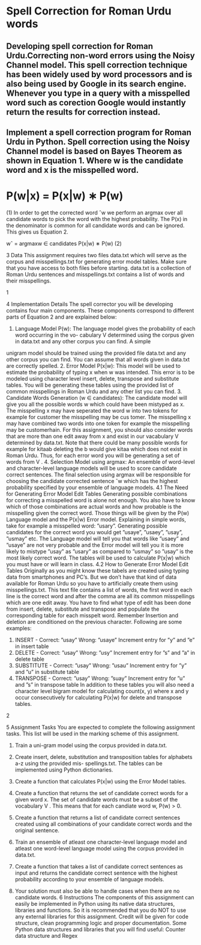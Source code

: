 # Spell Correction for Roman Urdu words

## Developing spell correction for Roman Urdu.Correcting non-word errors using the Noisy Channel model. This spell correction technique has been widely used by word processors and is also being used by Google in its search engine. Whenever you type in a query with a misspelled word such as corection Google would instantly return the results for correction instead.

## Implement a spell correction program for Roman Urdu in Python. Spell correction using the Noisy Channel model is based on Bayes Theorem as shown in Equation 1. Where w is the candidate word and x is the misspelled word.

# P(w|x) = P(x|w) ∗ P(w)


(1)
In order to get the corrected word ˆw we perform an argmax over all candidate words to pick the word with
the highest probability. The P(x) in the denominator is common for all candidate words and can be ignored.
This gives us Equation 2.

wˆ = argmaxw ∈ candidates P(x|w) ∗ P(w) (2)

3 Data
This assignment requires two files data.txt which will serve as the corpus and misspellings.txt for generating
error model tables. Make sure that you have access to both files before starting. data.txt is a collection of
Roman Urdu sentences and misspellings.txt contains a list of words and their misspellings.

1

4 Implementation Details
The spell corrector you will be developing contains four main components. These components correspond to
different parts of Equation 2 and are explained below:

1. Language Model P(w): The language model gives the probability of each word occurring in the vo-
cabulary V determined using the corpus given in data.txt and any other corpus you can find. A simple

unigram model should be trained using the provided file data.txt and any other corpus you can find. You
can assume that all words given in data.txt are correctly spelled.
2. Error Model P(x|w): This model will be used to estimate the probability of typing x when w was
intended. This error is to be modeled using character level insert, delete, transpose and substitute tables.
You will be generating these tables using the provided list of common misspellings in Roman Urdu and
any other list you can find.
3. Candidate Words Generation (w ∈ candidates): The candidate model will give you all the possible
words w which could have been mistyped as x. The misspelling x may have seperated the word w into two
tokens for example for customer the misspelling may be cus tomer. The misspelling x may have combined
two words into one token for example the misspelling may be customerhain. For this assignment, you
should also consider words that are more than one edit away from x and exist in our vacabulary V
determined by data.txt. Note that there could be many possible words for example for kitaab deleting
the b would give kitaa which does not exist in Roman Urdu. Thus, for each error word you will be
generating a set of words from V .
4. Selection Model using argmax: An ensemble of word-level and character-level language models will
be used to score candidate correct sentences. The final selection using argmax will be responsible for
choosing the candidate corrected sentence ˆw which has the highest probability specified by your ensemble
of language models.
4.1 The Need for Generating Error Model Edit Tables
Generating possible combinations for correcting a misspelled word is alone not enough. You also have to know
which of those combinations are actual words and how probable is the misspelling given the correct word. Those
things will be given by the P(w) Language model and the P(x|w) Error model. Explaining in simple words,
take for example a misspelled word: ”usary”. Generating possible candidates for the correct word you would
get ”usaye”, ”usaey”, ”usay”, ”usmay” etc. The Language model will tell you that words like ”usaey” and
”usaye” are not very probable and the Error model will tell you it is more likely to mistype ”usay” as ”usary”
as compared to ”usmay” so ”usay” is the most likely correct word. The tables will be used to calculate P(x|w)
which you must have or will learn in class.
4.2 How to Generate Error Model Edit Tables
Originally as you might know these tabels are created using typing data from smartphones and PC’s. But we don’t
have that kind of data available for Roman Urdu so you have to artificially create them using misspellings.txt.
This text file contains a list of words, the first word in each line is the correct word and after the comma are
all its common misspellings which are one edit away. You have to find what type of edit has been done from
insert, delete, substitute and transpose and populate the corresponding table for each misspelt word. Remember
Insertion and deletion are conditioned on the previous character. Following are some examples:
1. INSERT - Correct: ”usay” Wrong: ”usaye” Increment entry for ”y” and ”e” in insert table
2. DELETE - Correct: ”usay” Wrong: ”usy” Increment entry for ”s” and ”a” in delete table
3. SUBSTITUTE - Correct: ”usay” Wrong: ”usau” Increment entry for ”y” and ”u” in substitute table
4. TRANSPOSE - Correct: ”usay” Wrong: ”suay” Increment entry for ”u” and ”s” in transpose table
In addition to these tables you will also need a character level bigram model for calculating count(x, y) where x
and y occur consecutively for calculating P(x|w) for delete and transpose tables.

2

5 Assignment Tasks
You are expected to complete the following assignment tasks. This list will be used in the marking scheme of
this assignment.
1. Train a uni-gram model using the corpus provided in data.txt.

2. Create insert, delete, substitution and transposition tables for alphabets a-z using the provided mis-
spellings.txt. The tables can be implemented using Python dictionaries.

3. Create a function that calculates P(x|w) using the Error Model tables.
4. Create a function that returns the set of candidate correct words for a given word x. The set of candidate
words must be a subset of the vocabulary V . This means that for each candiate word w, P(w) > 0.
5. Create a function that returns a list of candidate correct sentences created using all combinations of your
candidate correct words and the original sentence.
6. Train an ensemble of atleast one character-level language model and atleast one word-level language model
using the corpus provided in data.txt.
7. Create a function that takes a list of candidate correct sentences as input and returns the candidate correct
sentence with the highest probability according to your ensemble of language models.
8. Your solution must also be able to handle cases when there are no candidate words.
6 Instructions
The components of this assignment can easily be implemented in Python using its native data structures,
libraries and functions. So it is recommended that you do NOT to use any external libraries for this assignment.
Credit will be given for code structure, clean programming logic and proper documentation. Some Python data
structures and libraries that you will find useful: Counter data structure and Regex

